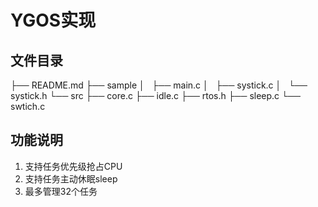 ﻿# YGOS实现

## 文件目录
├── README.md
├── sample
│   ├── main.c
│   ├── systick.c
│   └── systick.h
└── src
    ├── core.c
    ├── idle.c
    ├── rtos.h
    ├── sleep.c
    └── swtich.c
    
##  功能说明

1. 支持任务优先级抢占CPU
2. 支持任务主动休眠sleep
3. 最多管理32个任务






